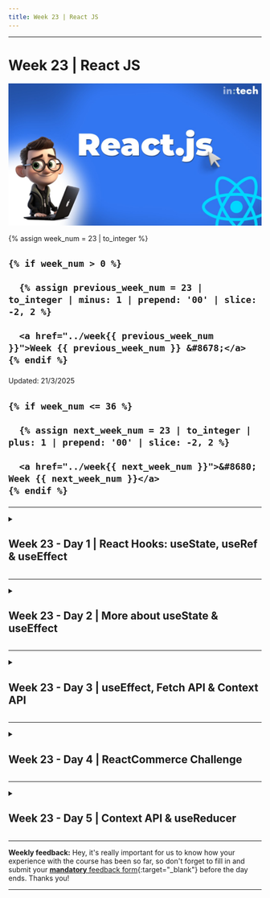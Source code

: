 ```yaml
---
title: Week 23 | React JS
---
```


<hr class="mb-0">

<h1 id="{{ Week 23-React JS | slugify }}">
  <span class="week-prefix">Week 23 |</span> React JS
</h1>

<img src="assets/React.js.jpg" />

<div class="week-controls">

  {% assign week_num = 23 | to_integer %}

  <h2 class="week-controls__previous_week">

    {% if week_num > 0 %}

      {% assign previous_week_num = 23 | to_integer | minus: 1 | prepend: '00' | slice: -2, 2 %}

      <a href="../week{{ previous_week_num }}">Week {{ previous_week_num }} &#8678;</a>
    {% endif %}

  </h2>

  <span>Updated: 21/3/2025</span>

  <h2 class="week-controls__next_week">

    {% if week_num <= 36 %}

      {% assign next_week_num = 23 | to_integer | plus: 1 | prepend: '00' | slice: -2, 2 %}

      <a href="../week{{ next_week_num }}">&#8680; Week {{ next_week_num }}</a>
    {% endif %}

  </h2>

</div>

---

<!-- Week 23 - Day 1 | React Hooks: useState, useRef & useEffect -->
<details markdown="1">
  <summary>
    <h2>
      <span class="summary-day">Week 23 - Day 1</span> | React Hooks: useState, useRef & useEffect</h2>
  </summary>

### Schedule

  - **Watch the lectures**
  - **Study the suggested material**
  - **Practice on the topics and share your questions**

### Study Plan

  Your instructor will share the video lectures with you. Here are the topics covered:

  - **Part 1:** useState Hook
  - **Part 2:** useRef & useEffect Hooks

  You can find the lecture code [here](https://github.com/in-tech-gration/WDX-180/tree/main/curriculum/week23/assets/day01/code){:target="_blank"}

  Remember, the code is a React app created using [vite](https://vite.dev/guide/#scaffolding-your-first-vite-project){:target="_blank"}.

  **Tips:**  
    - Temporarily disable ESLint: just at a comment at the top of the file: `/* eslint-disable */`  

  **References & Resources:**

  - **Hooks**  
    - [**React Hooks Lifecycle**](https://wavez.github.io/react-hooks-lifecycle/){:target="_blank"}  
      - [**Another view of the Component lifecycle**](https://github.com/in-tech-gration/WDX-180/blob/main/curriculum/week23/assets/day01/diagrams/ReactHooksLifecycle.png){:target="_blank"}  
    - **A family of built-in functions in React that:**  
      - **are prefixed with “use”: useState, useRef, useEffect**  
      - **should ONLY be used inside Component functions**  
      - **should NOT be conditionally executed**  
  - **JavaScript:**  
    - **Highly recommended: [https://github.com/getify/You-Dont-Know-JS/blob/1st-ed/README.md](https://github.com/getify/You-Dont-Know-JS/blob/1st-ed/README.md){:target="_blank"}**  
      - I don’t believe *“Async and Performance”* and *“ES6 and Beyond”* are relevant today as they are a bit outdated these days, so you can skip them.  
      - You can read the 2nd edition of “[Scopes & Closures](https://github.com/getify/You-Dont-Know-JS/blob/2nd-ed/scope-closures/README.md){:target="_blank"}” since it’s ready and wait for the 2nd edition of *“Sync & Async”* and *“ES.Next & Beyond”*  
    - In order to master JS you should definitely master the following concepts:  
      - `this`  
      - anything asynchronous  
      - The object prototype  
    - Check out: [https://learn.js.org/](https://learn.js.org/){:target="_blank"}  
      - Feel free to comment and open a PR or suggest:  
        - [https://github.com/in-tech-gration/LearnJavascript](https://github.com/in-tech-gration/LearnJavascript){:target="_blank"}  
  - [**ReacTree**](https://marketplace.visualstudio.com/items?itemName=ReacTreeDev.reactree){:target="_blank"}  
  - [**Error Lens VSCode Extension**](https://marketplace.visualstudio.com/items?itemName=usernamehw.errorlens){:target="_blank"}  
  - React Rule: useState creates a unique state value for each Component instance  
  - React Rule: Try to avoid mixing native DOM API and React  
    - We reach out to the Refs when there’s no other way of doing something with the DOM.  
    - We use useRef to make use of a vanilla JS library that needs direct access to the DOM (e.g. D3, Google Maps, etc.)  
  - State  
    - If you need a value that depends or is “derived” from a state variable, you probably don’t need another state variable for that. Just try with a simple local variable.

<!-- Summary -->

### Exercises

  - **Try to turn the App.jsx into a shopping cart**  
    - Idea: update shopping cart with number of items added   
    - Idea: Update the total price of the shopping cart  
  - **Study: [useEffect](https://react.dev/reference/react/useEffect){:target="_blank"}**  
  - **Study:** Render & Commit: [https://react.dev/learn/render-and-commit](https://react.dev/learn/render-and-commit){:target="_blank"}
  - **Ideas:** refactor TrafficLight app using `useRef` and `useEffect`

  **IMPORTANT:** Make sure to complete all the tasks found in the **daily Progress Sheet** and update the sheet accordingly. Once you've updated the sheet, don't forget to `commit` and `push`. The progress draft sheet for this day is: **/user/week23/progress/progress.draft.w23.d01.csv**

  You should **NEVER** update the `draft` sheets directly, but rather work on a copy of them according to the instructions [found here](../modules/curriculum/progress_workflow.md).


<!-- Extra Resources -->

<!-- Sources and Attributions -->
  
</details>

<hr class="mt-1">

<!-- Week 23 - Day 2 | More about useState & useEffect -->
<details markdown="1">
  <summary>
    <h2>
      <span class="summary-day">Week 23 - Day 2</span> | More about useState & useEffect</h2>
  </summary>

### Schedule

  - **Study the suggested material**
  - **Practice on the topics and share your questions**

### Study Plan

  In the last lecture, you were introduced to the `useState`, `useRef` and `useEffect` hooks.

  Today, we recommend that you study the following material to understand more about
  how these hooks work and how to avoid common beginner mistakes as well as taking
  a peek behind the algorithm that checks whether the `state` has changed in order 
  to re-render a Component.

  Grab a hot cup of coffee ☕️ (or tea), remove all distractions, and dive into the following
  resources:

  - [Preserving and Resetting State](https://react.dev/learn/preserving-and-resetting-state){:target="_blank"}   
  - [All useEffect Mistakes Every Junior React Developer Makes](https://www.youtube.com/watch?v=QQYeipc_cik){:target="_blank"}   
  - [Demystifying Object.is and prevState in React useState](https://www.valentinog.com/blog/react-object-is/){:target="_blank"}

  Enjoy and don't forget to share your questions and comments.

<!-- Summary -->

<!-- Exercises -->

<!-- Extra Resources -->

<!-- Sources and Attributions -->
  
</details>

<hr class="mt-1">

<!-- Week 23 - Day 3 | useEffect, Fetch API & Context API -->
<details markdown="1">
  <summary>
    <h2>
      <span class="summary-day">Week 23 - Day 3</span> | useEffect, Fetch API & Context API</h2>
  </summary>

### Schedule

  - **Watch the lectures**
  - **Study the suggested material**
  - **Practice on the topics and share your questions**

### Study Plan

  Your instructor will share the video lectures with you. Here are the topics covered:

  - **Part 1:** useEffect & Fetch API
  - **Part 2:** Context API

  You can find the lecture code [here](https://github.com/in-tech-gration/WDX-180/tree/main/curriculum/week23/assets/day03/code){:target="_blank"}

  **Lecture Notes:**

  - `Context API` can wrap any kind of JSX content, …but, can **only be used** by Components (via the `useContext` hook).  

  - **Tips**  
    - Try to limit the scope of your Context Provider to avoid unnecessary re-renders.

  - **Questions**  
    - _Why instead of using useRef to hold the value of a variable during re-renders, not declaring a variable outside of the Component?_  
      - The best thing you can do is try things out!  
      - Make sure to try the experiment with multiple instances of the same Component: `<Button /><Button />...`  
    - _Why instead of Global state, e.g. useContext or Redux not use localStorage?_  
      - Same as above: try it! You'll learn a lot from this experiments.

  **References & Resources:**

  - [**REST Countries JSON API**](https://restcountries.com/v3.1/name/japan){:target="_blank"}  
  - **Fetching Libraries**  
    - [**https://swr.vercel.app/**](https://swr.vercel.app/){:target="_blank"}  
    - [**https://tanstack.com/query/latest**](https://tanstack.com/query/latest){:target="_blank"}  
    - [**RTK Query**](https://redux-toolkit.js.org/rtk-query/overview){:target="_blank"}  
  - **State Rule: NEVER update the state value directly.**  
    - **Use the state setter and ALWAYS return a NEW value**  
      - **DON’T: prevState.push(42)**   
      - **DO: [...prevState, 42] or prevState.concat(42)**  
  - [**React DevTools Extension**](https://chromewebstore.google.com/detail/react-developer-tools/fmkadmapgofadopljbjfkapdkoienihi){:target="_blank"}  
  - [**CodeGrepper Extension for the Browser**](https://www.grepper.com/){:target="_blank"}  
  - [**FakeStore API**](https://fakestoreapi.com/docs){:target="_blank"}  
  - [**JSON Formatter Extension**](https://chromewebstore.google.com/detail/json-formatter/bcjindcccaagfpapjjmafapmmgkkhgoa){:target="_blank"}  
  - **Get GitHub profile through JSON API:**  
    - [**https://api.github.com/users/**](https://api.github.com/users/){:target="_blank"}**`<GitHub Username>`**  
  - **useEffect callback rules:**  
    - **These useEffect callbacks are sensitive to their own Component’s re-renders (DOM Update means the Component that contains the useEffect)**  
    - `useEffect( function runsAfterEveryDOMUpdate(){} )`  
    - `useEffect( function runsOnceAfterFirstDOMUpdate(){},[] )`  
    - `useEffect( function runsAfterInitialDOMUpdateAndWhenDependenciesChange(){},[stateA, propCounterB, stateB] )`

<!-- Summary -->

### Exercises

  - Clean up the demo `App.jsx` files and split your Components and Context into different files.  
  - Add the functionality to remove a product as well  
  - **Advanced**: try to update a product

  **IMPORTANT:** Make sure to complete all the tasks found in the **daily Progress Sheet** and update the sheet accordingly. Once you've updated the sheet, don't forget to `commit` and `push`. The progress draft sheet for this day is: **/user/week23/progress/progress.draft.w23.d03.csv**

  You should **NEVER** update the `draft` sheets directly, but rather work on a copy of them according to the instructions [found here](../modules/curriculum/progress_workflow.md).


<!-- Extra Resources -->

<!-- Sources and Attributions -->
  
</details>

<hr class="mt-1">

<!-- Week 23 - Day 4 | ReactCommerce Challenge -->
<details markdown="1">
  <summary>
    <h2>
      <span class="summary-day">Week 23 - Day 4</span> | ReactCommerce Challenge</h2>
  </summary>

### Schedule

  - **Study the suggested material**
  - **Practice on the topics and share your questions**

### Study Plan

  Go straight to the `Exercises Section` and start the coding challenge!

<!-- Summary -->

### Exercises

  **The ReactCommerce Coding Challenge**

  You have applied for a React developer job at a tech company. The lead Frontend developer has sent you the following challenge to complete today in order to get hired.

  Good luck!

  **First things first...**

  - Give a "heart" ❤️ to the [original Codepen](https://codepen.io/esco69/pen/pNXqXx){:target="_blank"}

  **Instructions**

  Your task is to convert this [HTML/CSS page](https://github.com/in-tech-gration/WDX-180/blob/main/curriculum/week23/assets/day04/code/ReactCommerce.html){:target="_blank"} into a functional React app.

  Here is an [online demo](https://in-tech-gration.github.io/WDX-180/curriculum/modules/javascript/frameworks/react/exercises/react-commerce-challenge/final/){:target="_blank"} of the app.

  Here are the tasks:

  - 1. Split the web page into the following React Components:

    - `<Header />`
      - Contains the `<Logo />`, `<NavMenu />` and top-right `<HamburgerMenu />` which contains the products bubble (showing 5 currently)
    - `<ProductsHeader />`: contains the `<Results />` Component which displays "BAGS" and the number of products found (6 results). The number 6 should be dynamic, based on the number of Products (length of some array?) and not a hardcoded string as it is now. It also contains a `<Close />` Component (the X)
    - A loop that displays 6 `<Product />` Components.
    - Each Component should be placed in its own folder along with a .css file that contains the relevant CSS styling.

  - 2. When you click on the heart of each `<Product />` Component, the heart icon should toggle between the black and white version based on whether the product has been liked or not.
  - 3. When you click on the shopping cart icon of each product, the bubble at the top right should update (increment when clicked once, decrement when clicked again and so forth). When the selected product is in the shopping cart, the icon should be black or golden otherwise.
  - 4. The data for each product should come from a JSON file. You should use the Fetch API inside a `useEffect` hook to fetch the data. You can use the Fakestore API to get some fake product details and replace each Lorem ipsum.

  **Hints**

  - Move the generic CSS styling into the index.css
  - Move the `<link>` inside the index.html
  - Use [https://transform.tools/html-to-jsx](https://transform.tools/html-to-jsx){:target="_blank"} or [https://marketplace.visualstudio.com/items?itemName=riazxrazor.html-to-jsx](https://marketplace.visualstudio.com/items?itemName=riazxrazor.html-to-jsx){:target="_blank"} to convert HTML int o JSX
  - The Product's price, like status, description and image should be passed as Props from a parent Component. The initial products data should be stored in a JSON file locally that will be fetched using a useEffect hook during the initial mount of some parent component. The JSON should be placed inside the public folder, and named products.json.

  **IMPORTANT:** Make sure to complete all the tasks found in the **daily Progress Sheet** and update the sheet accordingly. Once you've updated the sheet, don't forget to `commit` and `push`. The progress draft sheet for this day is: **/user/week23/progress/progress.draft.w23.d04.csv**

  You should **NEVER** update the `draft` sheets directly, but rather work on a copy of them according to the instructions [found here](../modules/curriculum/progress_workflow.md).


<!-- Extra Resources -->

<!-- Sources and Attributions -->
  
</details>

<hr class="mt-1">

<!-- Week 23 - Day 5 | Context API & useReducer -->
<details markdown="1">
  <summary>
    <h2>
      <span class="summary-day">Week 23 - Day 5</span> | Context API & useReducer</h2>
  </summary>

### Schedule

  - **Watch the lectures**
  - **Study the suggested material**
  - **Practice on the topics and share your questions**

### Study Plan

  Your instructor will share the video lectures with you. Here are the topics covered:

  - **Part 1:** Handling Errors, Context API and useReducer (Part 1) 
  - **Part 2:** Handling Errors, Context API and useReducer (Part 2)

  You can find the lecture code [here](https://github.com/in-tech-gration/WDX-180/tree/main/curriculum/week23/assets/day05/code){:target="_blank"}

  **Lecture Notes & Questions:**

  - useEffect Rules: **Your callback (side effect) function must NEVER BE async**  

  - Tips  
    - If you want to debug and x-ray your HTTP responses, you can temporarily switch to the **response.text()** method when using the Fetch API.

  **References & Resources:**

  - [useReducer](https://react.dev/reference/react/useReducer){:target="_blank"}
  - Nice experimental API: [JSON placeholder](https://jsonplaceholder.typicode.com/users){:target="_blank"}

<!-- Summary -->

### Exercises

  - Study and complete the exercises included within for the following React.dev doc pages:  
    - [useReducer](https://react.dev/reference/react/useReducer){:target="_blank"}  
    - [Extracting State Logic into a Reducer](https://react.dev/learn/extracting-state-logic-into-a-reducer){:target="_blank"}  
    - [Scaling Up with Reducer and Context](https://react.dev/learn/scaling-up-with-reducer-and-context){:target="_blank"}

  **IMPORTANT:** Make sure to complete all the tasks found in the **daily Progress Sheet** and update the sheet accordingly. Once you've updated the sheet, don't forget to `commit` and `push`. The progress draft sheet for this day is: **/user/week23/progress/progress.draft.w23.d05.csv**

  You should **NEVER** update the `draft` sheets directly, but rather work on a copy of them according to the instructions [found here](../modules/curriculum/progress_workflow.md).


<!-- Extra Resources -->

<!-- Sources and Attributions -->
  
</details>


<hr class="mt-1">

**Weekly feedback:** Hey, it's really important for us to know how your experience with the course has been so far, so don't forget to fill in and submit your [**mandatory** feedback form](https://forms.gle/S6Zg3bbS2uuwsSZF9){:target="_blank"} before the day ends. Thanks you!



---

<!-- COMMENTS: -->
<script src="https://utteranc.es/client.js"
  repo="in-tech-gration/WDX-180"
  issue-term="pathname"
  theme="github-dark"
  crossorigin="anonymous"
  async>
</script>